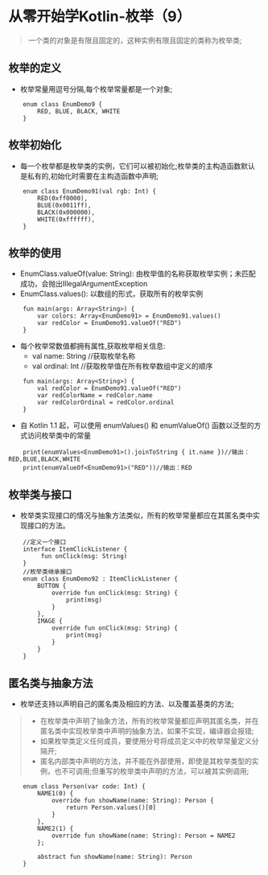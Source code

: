 # 从零开始学Kotlin-枚举（9）

> 一个类的对象是有限且固定的，这种实例有限且固定的类称为枚举类;

## 枚举的定义
* 枚举常量用逗号分隔,每个枚举常量都是一个对象;
```
    enum class EnumDemo9 {
        RED, BLUE, BLACK, WHITE
    }
```

## 枚举初始化
* 每一个枚举都是枚举类的实例，它们可以被初始化;枚举类的主构造函数默认是私有的,初始化时需要在主构造函数中声明;
```
    enum class EnumDemo91(val rgb: Int) {
        RED(0xff0000),
        BLUE(0x0011ff),
        BLACK(0x000000),
        WHITE(0xffffff),
    }
```

## 枚举的使用
* EnumClass.valueOf(value: String): 由枚举值的名称获取枚举实例；未匹配成功，会抛出IllegalArgumentException
* EnumClass.values(): 以数组的形式，获取所有的枚举实例
```
    fun main(args: Array<String>) {
        var colors: Array<EnumDemo91> = EnumDemo91.values()
        var redColor = EnumDemo91.valueOf("RED")
    }
```
* 每个枚举常数值都拥有属性,获取枚举相关信息:
    * val name: String //获取枚举名称
    * val ordinal: Int //获取枚举值在所有枚举数组中定义的顺序
```
    fun main(args: Array<String>) {
        val redColor = EnumDemo91.valueOf("RED")
        var redColorName = redColor.name
        var redColorOrdinal = redColor.ordinal
    }
```
* 自 Kotlin 1.1 起，可以使用 enumValues<T>() 和 enumValueOf<T>() 函数以泛型的方式访问枚举类中的常量
```
    print(enumValues<EnumDemo91>().joinToString { it.name })//输出：RED,BLUE,BLACK,WHITE
    print(enumValueOf<EnumDemo91>("RED"))//输出：RED
```

## 枚举类与接口
* 枚举类实现接口的情况与抽象方法类似，所有的枚举常量都应在其匿名类中实现接口的方法。
```
    //定义一个接口
    interface ItemClickListener {
         fun onClick(msg: String)
    }
    //枚举类继承接口
    enum class EnumDemo92 : ItemClickListener {
        BUTTON {
            override fun onClick(msg: String) {
                print(msg)
            }
        },
        IMAGE {
            override fun onClick(msg: String) {
                print(msg)
            }
        }
    }
```

## 匿名类与抽象方法
* 枚举还支持以声明自己的匿名类及相应的方法、以及覆盖基类的方法;
>* 在枚举类中声明了抽象方法，所有的枚举常量都应声明其匿名类，并在匿名类中实现枚举类中声明的抽象方法，如果不实现，编译器会报错;
>* 如果枚举类定义任何成员，要使用分号将成员定义中的枚举常量定义分隔开;
>* 匿名内部类中声明的方法，并不能在外部使用，即使是其枚举类型的实例，也不可调用;但重写的枚举类中声明的方法，可以被其实例调用;

```
    enum class Person(var code: Int) {
        NAME1(0) {
            override fun showName(name: String): Person {
                return Person.values()[0]
            }
        },
        NAME2(1) {
            override fun showName(name: String): Person = NAME2
        };

        abstract fun showName(name: String): Person
    }
```